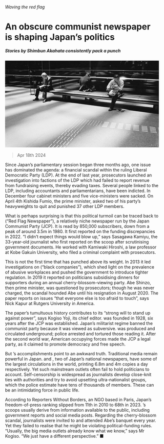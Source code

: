 ###### Waving the red flag

# An obscure communist newspaper is shaping Japan’s politics 

##### Stories by Shimbun Akahata consistently pack a punch 

![image](images/20240420_ASP001.jpg) 

> Apr 18th 2024 

Since Japan’s parliamentary session began three months ago, one issue has dominated the agenda: a financial scandal within the ruling Liberal Democratic Party (LDP). At the end of last year, prosecutors launched an investigation into factions of the LDP which had failed to report revenue from fundraising events, thereby evading taxes. Several people linked to the LDP, including accountants and parliamentarians, have been indicted. In December four cabinet ministers and five vice-ministers were sacked. On April 4th Kishida Fumio, the prime minister, asked two of his party’s heavyweights to quit and punished 37 other LDP members.

What is perhaps surprising is that this political turmoil can be traced back to  (“Red Flag Newspaper”), a relatively niche newspaper run by the Japan Communist Party (JCP). It is read by 850,000 subscribers, down from a peak of around 3.5m in 1980. It first reported on the funding discrepancies in 2022. “I didn’t expect things would blow up,” says Sasagawa Kamiyu, the 33-year-old journalist who first reported on the scoop after scrutinising government documents. He worked with Kamiwaki Hiroshi, a law professor at Kobe Gakuin University, who filed a criminal complaint with prosecutors.

This is not the first time that  has punched above its weight. In 2013 it led investigations on (“black companies”), which shed light on the prevalence of abusive workplaces and pushed the government to introduce tighter regulation. In 2019 it reported on politicians subsidising dinners for supporters during an annual cherry-blossom-viewing party. Abe Shinzo, then prime minister, was questioned by prosecutors; though he was never charged, the scandal hounded Abe until his resignation in August 2020. The paper reports on issues “that everyone else is too afraid to touch”, says Nick Kapur at Rutgers University in America. 

The paper’s tumultuous history contributes to its “strong will to stand up against power”, says Kogiso Yoji, its chief editor.  was founded in 1928, six years after the JCP was established. Japan’s militarist regime banned the communist party because it was viewed as subversive.  was produced and circulated underground; police arrested and tortured those reading it. After the second world war, American occupying forces made the JCP a legal party, as it claimed to promote democracy and free speech. 

But ’s accomplishments point to an awkward truth. Traditional media remain powerful in Japan. and , two of Japan’s national newspapers, have some of the largest circulations in the world, printing 6.8m and 4m copies a day respectively. Yet such mainstream outlets often fail to hold politicians to account. Self-censorship is widespread as journalists develop close-knit ties with authorities and try to avoid upsetting ultra-nationalist groups, which the police estimate have tens of thousands of members. These can be an intimidating force in public life. 

According to Reporters Without Borders, an NGO based in Paris, Japan’s freedom-of-press ranking slipped from 11th in 2010 to 68th in 2023. ’s scoops usually derive from information available to the public, including government reports and social media posts. Regarding the cherry-blossom scandal, journalists were invited to and attended Abe’s banquet every year. Yet they failed to realise that he might be violating political-funding rules. “Usually, the big media outlets already know what we know,” says Mr Kogiso. “We just have a different perspective.” ■

